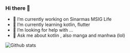 ### Hi there 👋

- 🔭 I’m currently working on Sinarmas MSIG Life
- 🌱 I’m currently learning kotlin, flutter
- 🤔 I’m looking for help with ...
- 💬 Ask me about kotlin , also manga and manhwa (lol)

![Github stats](https://github-readme-stats.vercel.app/api?username=blank15)
